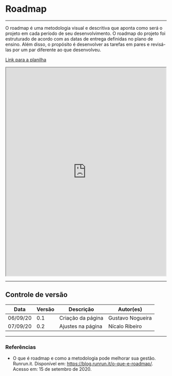 # Roadmap
- - -
O roadmap é uma metodologia visual e descritiva que aponta como será o projeto em cada período de seu desenvolvimento. O roadmap do projeto foi estruturado de acordo com as datas de entrega definidas no plano de ensino. Além disso, o propósito é desenvolver as tarefas em pares e revisá-las por um par diferente ao que desenvolveu.

<a href="https://docs.google.com/spreadsheets/d/e/2PACX-1vSV9atyi_2_rtJ6avedZfIWF7ou5Y1OnA2NeKKYMKHN_O7vgvV8CPWA03lXocsgWTxxeTMA1iWutRiV/pubhtml?widget=true&amp;headers=false" target="blank">Link para a planilha</a>

<div style="display:flex; justify-content:space-around">
    <iframe height = "650px" width="100%"
        src="https://docs.google.com/spreadsheets/d/e/2PACX-1vSV9atyi_2_rtJ6avedZfIWF7ou5Y1OnA2NeKKYMKHN_O7vgvV8CPWA03lXocsgWTxxeTMA1iWutRiV/pubhtml?widget=true&amp;headers=false"></iframe>
</div>

- - -
## Controle de versão

| Data     | Versão | Descrição         | Autor(es)        |
| -------- | ------ | ----------------- | ---------------- |
| 06/09/20 | 0.1    | Criação da página | Gustavo Nogueira |
| 07/09/20 | 0.2    | Ajustes na página | Nícalo Ribeiro   |

- - - 
### Referências

*  O que é roadmap e como a metodologia pode melhorar sua gestão. Runrun.it. Disponível em: <https://blog.runrun.it/o-que-e-roadmap/>. Acesso em: 15 de setembro de 2020.